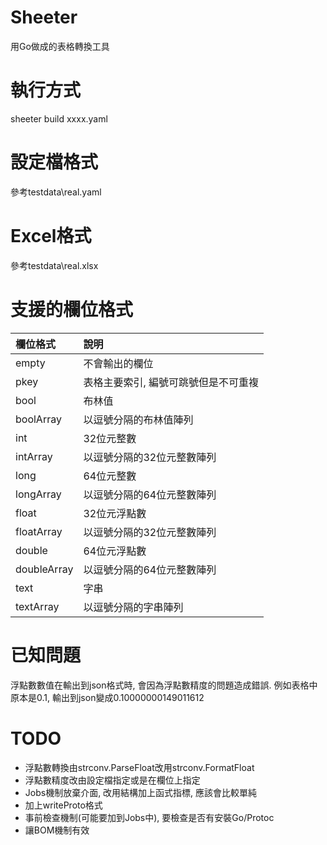 # Sheeter
用Go做成的表格轉換工具

# 執行方式
sheeter build xxxx.yaml

# 設定檔格式
參考testdata\real.yaml

# Excel格式
參考testdata\real.xlsx

# 支援的欄位格式
| 欄位格式        | 說明                  |
|:------------|:--------------------|
| empty       | 不會輸出的欄位             |
| pkey        | 表格主要索引, 編號可跳號但是不可重複 |
| bool        | 布林值                 |
| boolArray   | 以逗號分隔的布林值陣列         |
| int         | 32位元整數              |
| intArray    | 以逗號分隔的32位元整數陣列      |
| long        | 64位元整數              |
| longArray   | 以逗號分隔的64位元整數陣列      |
| float       | 32位元浮點數             |
| floatArray  | 以逗號分隔的32位元整數陣列      |
| double      | 64位元浮點數             |
| doubleArray | 以逗號分隔的64位元整數陣列      |
| text        | 字串                  |
| textArray   | 以逗號分隔的字串陣列          |

# 已知問題
浮點數數值在輸出到json格式時, 會因為浮點數精度的問題造成錯誤. 例如表格中原本是0.1, 輸出到json變成0.10000000149011612

# TODO
* 浮點數轉換由strconv.ParseFloat改用strconv.FormatFloat
* 浮點數精度改由設定檔指定或是在欄位上指定
* Jobs機制放棄介面, 改用結構加上函式指標, 應該會比較單純
* 加上writeProto格式
* 事前檢查機制(可能要加到Jobs中), 要檢查是否有安裝Go/Protoc
* 讓BOM機制有效